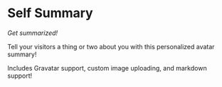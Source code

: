 # Self Summary

*Get summarized!*

Tell your visitors a thing or two about you with this personalized avatar summary!

Includes Gravatar support, custom image uploading, and markdown support!